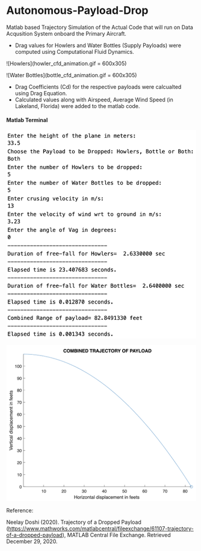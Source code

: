 # Autonomous-Payload-Drop

Matlab based Trajectory Simulation of the Actual Code that will run on Data Acqusition System onboard the Primary Aircraft.

* Drag values for Howlers and Water Bottles (Supply Payloads) were computed using Computational Fluid Dynamics.

![Howlers](howler_cfd_animation.gif = 600x305)

![Water Bottles](bottle_cfd_animation.gif = 600x305)

* Drag Coefficients (Cd) for the respective payloads were calcualted using Drag Equation.
* Calculated values along with Airspeed, Average Wind Speed (in Lakeland, Florida) were added to the matlab code.

#### Matlab Terminal
![MATLAB Terminal Screenshot](out-result.png)

![Output Graph](out-graph.png)


Reference:

Neelay Doshi (2020). Trajectory of a Dropped Payload (https://www.mathworks.com/matlabcentral/fileexchange/61107-trajectory-of-a-dropped-payload), MATLAB Central File Exchange. Retrieved December 29, 2020.
